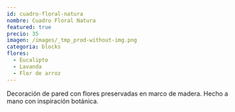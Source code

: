 ```yaml
---
id: cuadro-floral-natura
nombre: Cuadro Floral Natura
featured: true
precio: 35
imagen: /images/_tmp_prod-without-img.png
categoria: blocks
flores:
  - Eucalipto
  - Lavanda
  - Flor de arroz
---
```


Decoración de pared con flores preservadas en marco de madera. Hecho a mano con inspiración botánica.
